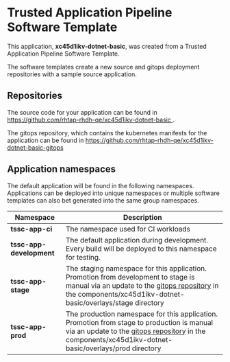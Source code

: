 # Trusted Application Pipeline Software Template

This application, **xc45d1ikv-dotnet-basic**, was created from a Trusted Application Pipeline Software Template.

The software templates create a new source and gitops deployment repositories with a sample source application. 

## Repositories

The source code for your application can be found in [https://github.com/rhtap-rhdh-qe/xc45d1ikv-dotnet-basic ](https://github.com/rhtap-rhdh-qe/xc45d1ikv-dotnet-basic ).
 
The gitops repository, which contains the kubernetes manifests for the application can be found in 
[https://github.com/rhtap-rhdh-qe/xc45d1ikv-dotnet-basic-gitops ](https://github.com/rhtap-rhdh-qe/xc45d1ikv-dotnet-basic-gitops ) 

## Application namespaces 

The default application will be found in the following namespaces. Applications can be deployed into unique namespaces or multiple software templates can also bet generated into the same group namespaces.  

|  Namespace   |  Description   |  
| -------- | -------- |
| **tssc-app-ci** | The namespace used for CI workloads |
| **tssc-app-development** | The default application during development. Every build will be deployed to this namespace for testing. |
| **tssc-app-stage** | The staging namespace for this application. Promotion from development to stage is manual via an update to the [gitops repository](https://github.com/rhtap-rhdh-qe/xc45d1ikv-dotnet-basic-gitops ) in the components/xc45d1ikv-dotnet-basic/overlays/stage directory |
| **tssc-app-prod** | The production namespace for this application. Promotion from stage to production is manual via an update to the [gitops repository](https://github.com/rhtap-rhdh-qe/xc45d1ikv-dotnet-basic-gitops ) in the components/xc45d1ikv-dotnet-basic/overlays/prod directory |